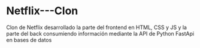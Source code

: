 # Netflix---Clon
Clon de Netflix desarrollado la parte del frontend en HTML, CSS y JS y la parte del back consumiendo información mediante la API de Python FastApi en bases de datos
